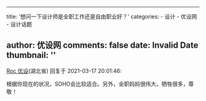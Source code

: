 
---
title: '想问一下设计师是全职工作还是自由职业好？'
categories: 
    - 设计
    - 优设网
    - 设计话题

author: 优设网
comments: false
date: Invalid Date
thumbnail: ''
---

<div>   
<div><a href="https://www.uisdc.com/author/kingtent">Roc 优设</a>(湖北省) 回复于 2021-03-17 20:01:46: <p>根据你现在的状况，SOHO会比较适合。另外，全职妈妈很伟大，牺牲很多，尊敬！</p></div>  
</div>
            
